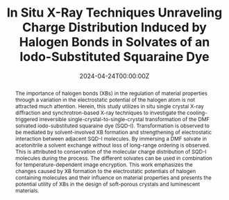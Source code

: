 ---
title: 'In Situ X-Ray Techniques Unraveling Charge Distribution Induced by Halogen Bonds in Solvates of an Iodo-Substituted Squaraine Dye'

# Authors
# If you created a profile for a user (e.g. the default `admin` user), write the username (folder name) here
# and it will be replaced with their full name and linked to their profile.
authors:
  - Xiaoyu Ye
  - Jonathan Gutenthaler-Tietze
  - Ruoxuan Wu
  - Guomin Xia*
  - Shidang Xu*
  - Bin Liu*
  - Yi-Hung Chen*
  - Konstantin Karaghiosoff

# Author notes (optional)
author_notes:
  - 'Equal contribution'
  - 'Equal contribution'
  - 'Equal contribution'
  - 'Corresponding author'
  - 'Corresponding author'
  - 'Corresponding author'
  - 'Corresponding author'
  - 'Equal contribution'

date: '2024-04-24T00:00:00Z'
doi: '10.1002/advs.202400661'

# Schedule page publish date (NOT publication's date).
publishDate: '2024-06-03T00:00:00Z'

# Publication type.
# Accepts a single type but formatted as a YAML list (for Hugo requirements).
# Enter a publication type from the CSL standard.
publication_types: ['article-journal']

# Publication name and optional abbreviated publication name.
publication: In *Advanced Science*
publication_short: In * Adv. Sci.*

abstract: The importance of halogen bonds (XBs) in the regulation of material properties through a variation in the electrostatic potential of the halogen atom is not attracted much attention. Herein, this study utilizes in situ single crystal X-ray diffraction and synchrotron-based X-ray techniques to investigate the cooling-triggered irreversible single-crystal-to-single-crystal transformation of the DMF solvated iodo-substituted squaraine dye (SQD-I). Transformation is observed to be mediated by solvent-involved XB formation and strengthening of electrostatic interaction between adjacent SQD-I molecules. By immersing a DMF solvate in acetonitrile a solvent exchange without loss of long-range ordering is observed. This is attributed to conservation of the molecular charge distribution of SQD-I molecules during the process. The different solvates can be used in combination for temperature-dependent image encryption. This work emphasizes the changes caused by XB formation to the electrostatic potentials of halogen containing molecules and their influence on material properties and presents the potential utility of XBs in the design of soft-porous crystals and luminescent materials.

# Summary. An optional shortened abstract.
summary: The importance of halogen bonds (XBs) in the regulation of material properties through a variation in the electrostatic potential of the halogen atom is not attracted much attention. Herein, this study utilizes in situ single crystal X-ray diffraction and synchrotron-based X-ray techniques to investigate the cooling-triggered irreversible single-crystal-to-single-crystal transformation of the DMF solvated iodo-substituted squaraine dye (SQD-I). Transformation is observed to be mediated by solvent-involved XB formation and strengthening of electrostatic interaction between adjacent SQD-I molecules. By immersing a DMF solvate in acetonitrile a solvent exchange without loss of long-range ordering is observed. This is attributed to conservation of the molecular charge distribution of SQD-I molecules during the process. The different solvates can be used in combination for temperature-dependent image encryption. This work emphasizes the changes caused by XB formation to the electrostatic potentials of halogen containing molecules and their influence on material properties and presents the potential utility of XBs in the design of soft-porous crystals and luminescent materials.
tags: []

# Display this page in the Featured widget?
featured: true

# Custom links (uncomment lines below)
# links:
# - name: Custom Link
#   url: http://example.org

url_pdf: 'https://onlinelibrary.wiley.com/doi/epdf/10.1002/advs.202400661'
url_code: ''
url_dataset: ''
url_poster: ''
url_project: ''
url_slides: ''
url_source: ''
url_video: ''

# Featured image
# To use, add an image named `featured.jpg/png` to your page's folder.
# image:
#   caption: 'Image credit: [**Unsplash**](https://unsplash.com/photos/pLCdAaMFLTE)'
#   focal_point: ''
#   preview_only: false
---